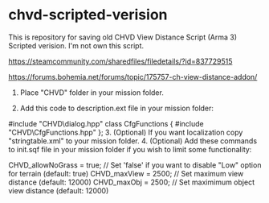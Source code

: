 # chvd-scripted-verision
This is repository for saving old CHVD View Distance Script (Arma 3) Scripted verision. I'm not own this script.

https://steamcommunity.com/sharedfiles/filedetails/?id=837729515

https://forums.bohemia.net/forums/topic/175757-ch-view-distance-addon/

1. Place "CHVD" folder in your mission folder.

2. Add this code to description.ext file in your mission folder:


#include "CHVD\dialog.hpp"
class CfgFunctions
{
#include "CHVD\CfgFunctions.hpp"
};
3. (Optional) If you want localization copy "stringtable.xml" to your mission folder.
4. (Optional) Add these commands to init.sqf file in your mission folder if you wish to limit some functionality:


CHVD_allowNoGrass = true; // Set 'false' if you want to disable "Low" option for terrain (default: true)
CHVD_maxView = 2500; // Set maximum view distance (default: 12000)
CHVD_maxObj = 2500; // Set maximimum object view distance (default: 12000)
